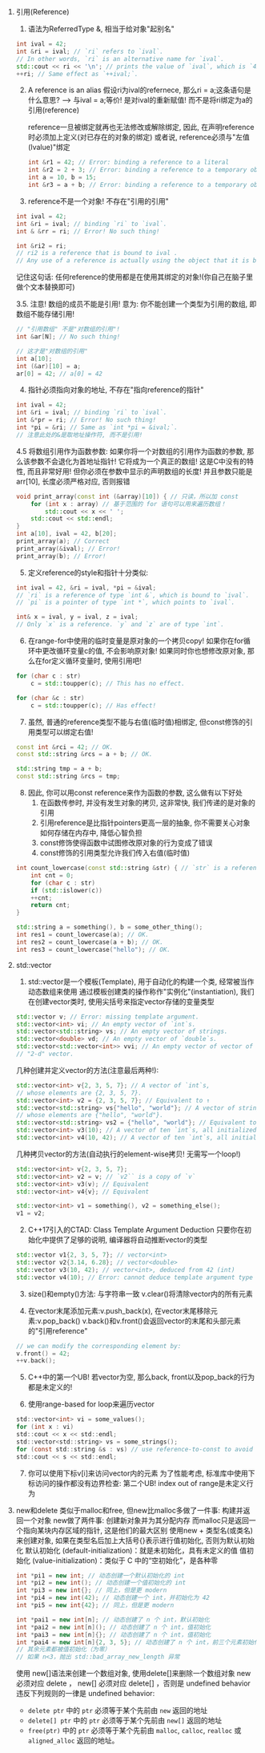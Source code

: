 1. 引用(Reference)
    1. 语法为ReferredType &, 相当于给对象"起别名"
    ```cpp
    int ival = 42;
    int &ri = ival; // `ri` refers to `ival`.
    // In other words, `ri` is an alternative name for `ival`.
    std::cout << ri << '\n'; // prints the value of `ival`, which is `42`.
    ++ri; // Same effect as `++ival;`.
    ```

    2. A reference is an alias
        假设ri为ival的refernece, 那么ri = a;这条语句是什么意思? 
        --> 与ival = a;等价! 是对ival的重新赋值! 而不是将ri绑定为a的引用(reference)

        reference一旦被绑定就再也无法修改或解除绑定, 因此, 在声明reference时必须加上定义(对已存在的对象的绑定)
        或者说, reference必须与"左值(lvalue)"绑定
        ```cpp 
        int &r1 = 42; // Error: binding a reference to a literal
        int &r2 = 2 + 3; // Error: binding a reference to a temporary object
        int a = 10, b = 15;
        int &r3 = a + b; // Error: binding a reference to a temporary object
        ```
    3. reference不是一个对象! 不存在"引用的引用"
    ```cpp
    int ival = 42;
    int &ri = ival; // binding `ri` to `ival`.
    int & &rr = ri; // Error! No such thing!

    int &ri2 = ri;
    // ri2 is a reference that is bound to ival .
    // Any use of a reference is actually using the object that it is bound to!
    ```
    记住这句话: 任何reference的使用都是在使用其绑定的对象!(你自己在脑子里做个文本替换即可)

    3.5. 注意! 数组的成员不能是引用! 意为: 你不能创建一个类型为引用的数组, 即数组不能存储引用!
    ```cpp
    // "引用数组" 不是"对数组的引用"!
    int &ar[N]; // No such thing!

    // 这才是"对数组的引用"
    int a[10];
    int (&ar)[10] = a;
    ar[0] = 42; // a[0] = 42
    ```

    4. 指针必须指向对象的地址, 不存在"指向reference的指针"
    ```cpp
    int ival = 42;
    int &ri = ival; // binding `ri` to `ival`.
    int &*pr = ri; // Error! No such thing!
    int *pi = &ri; // Same as `int *pi = &ival;`.
    // 注意此处的&是取地址操作符, 而不是引用!
    ```
    4.5 将数组引用作为函数参数: 如果你将一个对数组的引用作为函数的参数, 那么该参数不会退化为首地址指针! 它将成为一个真正的数组! 这是C中没有的特性, 而且非常好用!
        但你必须在参数中显示的声明数组的长度! 并且参数只能是arr[10], 长度必须严格对应, 否则报错
    ```cpp
    void print_array(const int (&array)[10]) { // 只读，所以加 const
        for (int x : array) // 基于范围的 for 语句可以⽤来遍历数组！
            std::cout << x << ' ';
        std::cout << std::endl;
    }
    int a[10], ival = 42, b[20];
    print_array(a); // Correct
    print_array(&ival); // Error!
    print_array(b); // Error!
    ```
    5. 定义reference的style和指针十分类似:
    ```cpp
    int ival = 42, &ri = ival, *pi = &ival;
    // `ri` is a reference of type `int &`, which is bound to `ival`.
    // `pi` is a pointer of type `int *`, which points to `ival`.

    int& x = ival, y = ival, z = ival;
    // Only `x` is a reference. `y` and `z` are of type `int`.
    ```

    6. 在range-for中使用的临时变量是原对象的一个拷贝copy!
        如果你在for循环中更改循环变量c的值, 不会影响原对象!
        如果同时你也想修改原对象, 那么在for定义循环变量时, 使用引用吧!
    ```cpp
    for (char c : str)
        c = std::toupper(c); // This has no effect.

    for (char &c : str)
        c = std::toupper(c); // Has effect!
    ```

    7. 虽然, 普通的reference类型不能与右值(临时值)相绑定, 但const修饰的引用类型可以绑定右值!
    ```cpp
    const int &rci = 42; // OK.
    const std::string &rcs = a + b; // OK.

    std::string tmp = a + b;
    const std::string &rcs = tmp;
    ```

    8. 因此, 你可以用const reference来作为函数的参数, 这么做有以下好处
        1. 在函数传参时, 并没有发生对象的拷贝, 这非常快, 我们传递的是对象的引用
        2. 引用reference是比指针pointers更高一层的抽象, 你不需要关心对象如何存储在内存中, 降低心智负担
        2. const修饰使得函数中试图修改原对象的行为变成了错误
        3. const修饰的引用类型允许我们传入右值(临时值)
    ```cpp
    int count_lowercase(const std::string &str) { // `str` is a reference-to-`const`.
        int cnt = 0;
        for (char c : str)
        if (std::islower(c))
        ++cnt;
        return cnt;
    }

    std::string a = something(), b = some_other_thing();
    int res1 = count_lowercase(a); // OK.
    int res2 = count_lowercase(a + b); // OK.
    int res3 = count_lowercase("hello"); // OK.
    ```

2. std::vector
    1. std::vector是一个模板(Template), 用于自动化的构建一个类, 经常被当作动态数组来使用
    通过模板创建类的操作称作"实例化"(instantiation), 我们在创建vector类时, 使用尖括号<T>来指定vector存储的变量类型
    ```cpp 
    std::vector v; // Error: missing template argument.
    std::vector<int> vi; // An empty vector of `int`s.
    std::vector<std::string> vs; // An empty vector of strings.
    std::vector<double> vd; // An empty vector of `double`s.
    std::vector<std::vector<int>> vvi; // An empty vector of vector of `int`s.
    // "2-d" vector.
    ```
    几种创建并定义vector的方法(注意最后两种!):
    ```cpp 
    std::vector<int> v{2, 3, 5, 7}; // A vector of `int`s,
    // whose elements are {2, 3, 5, 7}.
    std::vector<int> v2 = {2, 3, 5, 7}; // Equivalent to ↑
    std::vector<std::string> vs{"hello", "world"}; // A vector of strings,
    // whose elements are {"hello", "world"}.
    std::vector<std::string> vs2 = {"hello", "world"}; // Equivalent to ↑
    std::vector<int> v3(10); // A vector of ten `int`s, all initialized to 0.
    std::vector<int> v4(10, 42); // A vector of ten `int`s, all initialized to 42.
    ```

    几种拷贝vector的方法(自动执行的element-wise拷贝! 无需写一个loop!)
    ```cpp
    std::vector<int> v{2, 3, 5, 7};
    std::vector<int> v2 = v; // `v2`` is a copy of `v`
    std::vector<int> v3(v); // Equivalent
    std::vector<int> v4{v}; // Equivalent

    std::vector<int> v1 = something(), v2 = something_else();
    v1 = v2;
    ```

    2. C++17引入的CTAD: Class Template Argument Deduction
        只要你在初始化中提供了足够的说明, 编译器将自动推断vector的类型
    ```cpp
    std::vector v1{2, 3, 5, 7}; // vector<int>
    std::vector v2{3.14, 6.28}; // vector<double>
    std::vector v3(10, 42); // vector<int>, deduced from 42 (int)
    std::vector v4(10); // Error: cannot deduce template argument type
    ```

    3. size()和empty()方法: 与字符串一致
        v.clear()将清除vector内的所有元素

    4. 在vector末尾添加元素:v.push_back(x), 在vector末尾移除元素:v.pop_back()
        v.back()和v.front()会返回vector的末尾和头部元素的"引用reference"
    ```cpp
    // we can modify the corresponding element by:
    v.front() = 42;
    ++v.back();
    ```

    5. C++中的第一个UB!
        若vector为空, 那么back, front以及pop_back的行为都是未定义的!

    6. 使用range-based for loop来遍历vector
    ```c 
    std::vector<int> vi = some_values();
    for (int x : vi)
    std::cout << x << std::endl;
    std::vector<std::string> vs = some_strings();
    for (const std::string &s : vs) // use reference-to-const to avoid copy
    std::cout << s << std::endl;
    ```

    7. 你可以使用下标v[i]来访问vector内的元素
        为了性能考虑, 标准库中使用下标访问的操作都没有边界检查:
        第二个UB! index out of range是未定义行为

3. new和delete
    类似于malloc和free, 但new比malloc多做了一件事: 构建并返回一个对象
    new做了两件事: 创建新对象并为其分配内存
    而malloc只是返回一个指向某块内存区域的指针, 这是他们的最大区别
    使用new + 类型名(或类名)来创建对象, 如果在类型名后加上大括号{}表示进行值初始化, 否则为默认初始化
    默认初始化 (default-initialization)：就是未初始化，具有未定义的值
    值初始化 (value-initialization)：类似于 C 中的“空初始化”，是各种零
    ```cpp
    int *pi1 = new int; // 动态创建⼀个默认初始化的 int
    int *pi2 = new int(); // 动态创建⼀个值初始化的 int
    int *pi3 = new int{}; // 同上，但是更 modern
    int *pi4 = new int(42); // 动态创建⼀个 int，并初始化为 42
    int *pi5 = new int{42}; // 同上，但是更 modern

    int *pai1 = new int[n]; // 动态创建了 n 个 int，默认初始化
    int *pai2 = new int[n](); // 动态创建了 n 个 int，值初始化
    int *pai3 = new int[n]{}; // 动态创建了 n 个 int，值初始化
    int *pai4 = new int[n]{2, 3, 5}; // 动态创建了 n 个 int，前三个元素初始化为 2,3,5
    // 其余元素都被值初始化（为零）
    // 如果 n<3，抛出 std::bad_array_new_length 异常
    ```
    使用 new[]语法来创建一个数组对象, 使用delete[]来删除一个数组对象
    new 必须对应 delete ， new[] 必须对应 delete[] ，否则是 undefined behavior
    违反下列规则的一律是 undefined behavior:

    - `delete ptr` 中的 `ptr` 必须等于某个先前由 `new` 返回的地址
    - `delete[] ptr` 中的 `ptr` 必须等于某个先前由 `new[]` 返回的地址
    - `free(ptr)` 中的 `ptr` 必须等于某个先前由 `malloc`, `calloc`, `realloc` 或 `aligned_alloc` 返回的地址。

    



